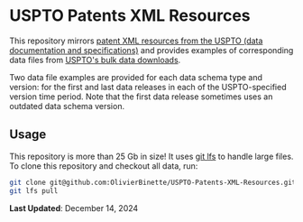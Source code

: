 # USPTO Patents XML Resources

This repository mirrors [patent XML resources from the USPTO (data documentation and specifications)](https://www.uspto.gov/learning-and-resources/xml-resources) and provides examples of corresponding data files from [USPTO's bulk data downloads](https://developer.uspto.gov/data).

Two data file examples are provided for each data schema type and version: for the first and last data releases in each of the USPTO-specified version time period. Note that the first data release sometimes uses an outdated data schema version.

## Usage

This repository is more than 25 Gb in size! It uses [git lfs](https://git-lfs.com/) to handle large files. To clone this repository and checkout all data, run:
```bash
git clone git@github.com:OlivierBinette/USPTO-Patents-XML-Resources.git
git lfs pull
```

**Last Updated**: December 14, 2024
